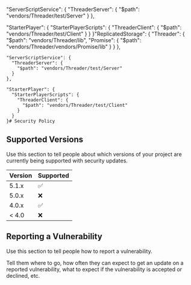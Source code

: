 "ServerScriptService": {
  "ThreaderServer": {
    "$path": "vendors/Threader/test/Server"
  }
},

"StarterPlayer": {
  "StarterPlayerScripts": {
    "ThreaderClient": {
      "$path": "vendors/Threader/test/Client"
    }
  }
}"ReplicatedStorage": {
      "Threader": {
        "$path": "vendors/Threader/lib",
        "Promise": {
          "$path": "vendors/Threader/vendors/Promise/lib"
        }
      }
    },

    "ServerScriptService": {
      "ThreaderServer": {
        "$path": "vendors/Threader/test/Server"
      }
    },

    "StarterPlayer": {
      "StarterPlayerScripts": {
        "ThreaderClient": {
          "$path": "vendors/Threader/test/Client"
        }
      }
    }# Security Policy

## Supported Versions

Use this section to tell people about which versions of your project are
currently being supported with security updates.

| Version | Supported          |
| ------- | ------------------ |
| 5.1.x   | :white_check_mark: |
| 5.0.x   | :x:                |
| 4.0.x   | :white_check_mark: |
| < 4.0   | :x:                |

## Reporting a Vulnerability

Use this section to tell people how to report a vulnerability.

Tell them where to go, how often they can expect to get an update on a
reported vulnerability, what to expect if the vulnerability is accepted or
declined, etc.
